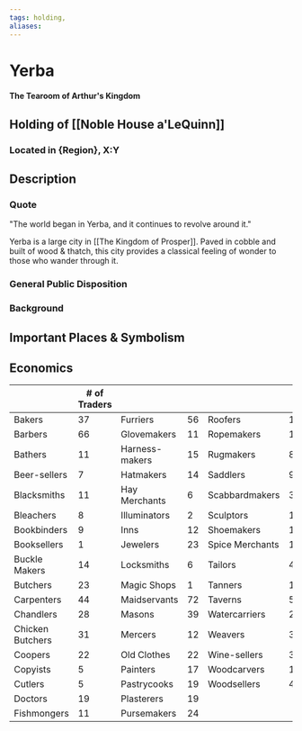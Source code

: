 ```yaml
---
tags: holding,
aliases:
---
```

# Yerba
#### The Tearoom of Arthur's Kingdom
## Holding of [[Noble House a'LeQuinn]]
### Located in {Region}, X:Y
## Description
### Quote
"The world began in Yerba, and it continues to revolve around it."

Yerba is a large city in [[The Kingdom of Prosper]]. Paved in cobble and built of wood & thatch, this city provides a classical feeling of wonder to those who wander through it.

### General Public Disposition

### Background
## Important Places & Symbolism

## Economics
|                  | # of Traders |                |     |                 |     |     |
| ---------------- | ------------ | -------------- | --- | --------------- | --- | --- |
| Bakers           | 37           | Furriers       | 56  | Roofers         | 17  |     |
| Barbers          | 66           | Glovemakers    | 11  | Ropemakers      | 14  |     | 
| Bathers          | 11           | Harness-makers | 15  | Rugmakers       | 8   |     |
| Beer-sellers     | 7            | Hatmakers      | 14  | Saddlers        | 9   |     |
| Blacksmiths      | 11           | Hay Merchants  | 6   | Scabbardmakers  | 36  |     |
| Bleachers        | 8            | Illuminators   | 2   | Sculptors       | 12  |     |
| Bookbinders      | 9            | Inns           | 12  | Shoemakers      | 172 |     |
| Booksellers      | 1            | Jewelers       | 23  | Spice Merchants | 19  |     |
| Buckle Makers    | 14           | Locksmiths     | 6   | Tailors         | 40  |     |
| Butchers         | 23           | Magic Shops    | 1   | Tanners         | 14  |     |
| Carpenters       | 44           | Maidservants   | 72  | Taverns         | 58  |     |
| Chandlers        | 28           | Masons         | 39  | Watercarriers   | 20  |     |
| Chicken Butchers | 31           | Mercers        | 12  | Weavers         | 36  |     |
| Coopers          | 22           | Old Clothes    | 22  | Wine-sellers    | 32  |     |
| Copyists         | 5            | Painters       | 17  | Woodcarvers     | 12  |     |
| Cutlers          | 5            | Pastrycooks    | 19  | Woodsellers     | 4   |     |
| Doctors          | 19           | Plasterers     | 19  |                 |     |     |
| Fishmongers      | 11           | Pursemakers    | 24  |                 |     |     |
